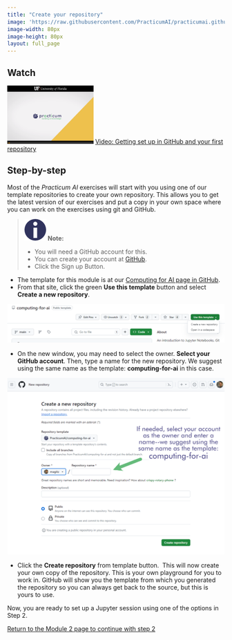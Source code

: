```yaml
---
title: "Create your repository"
image: 'https://raw.githubusercontent.com/PracticumAI/practicumai.github.io/main/images/icons/practicumai_computing_for_ai.png'
image-width: 80px
image-height: 80px
layout: full_page
---
```


## Watch

[![Thumbnail screenshot of a Practicum AI video](/images/video_thumbnail.png)](https://mediasite.video.ufl.edu/Mediasite/Play/e795868849e9474fa59fbec497402ef31d) [Video: Getting set up in GitHub and your first repository](https://mediasite.video.ufl.edu/Mediasite/Play/e795868849e9474fa59fbec497402ef31d)


## Step-by-step

Most of the *Practicum AI* exercises will start with you using one of our template repositories to create your own repository. This allows you to get the latest version of our exercises and put a copy in your own space where you can work on the exercises using git and GitHub.  

> ![Note icon](/images/icons/note.png) **Note:** 
> * You will need a GitHub account for this. 
> * You can create your account at [GitHub](https://github.com/). 
> * Click the Sign up Button.

* The template for this module is at our [Computing for AI page in GitHub](https://github.com/PracticumAI/computing-for-ai).
* From that site, click the green **Use this template** button and select **Create a new repository**.

![Screenshot of the Use this template button in GitHub](/images/github_use_template_computing_for_ai.png)

* On the new window, you may need to select the owner. **Select your GitHub account**. Then, type a name for the new repository. We suggest using the same name as the template: **computing-for-ai** in this case.

![Screenshot of creating a new repository from a template on GitHub.com. Be sure to select the owner if needed. Name the repo computing-for-ai.](/images/GitHub_Create_from_template.png)

* Click the **Create repository** from template button. 
This will now create your own copy of the repository. This is your own playground for you to work in. GitHub will show you the template from which you generated the repository so you can always get back to the source, but this is yours to use.

Now, you are ready to set up a Jupyter session using one of the options in Step 2.

[Return to the Module 2 page to continue with step 2](/computing_for_ai/02_jupyter_notebooks/)
